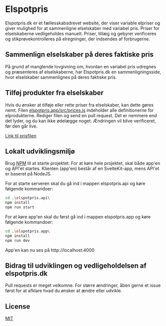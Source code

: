 # Elspotpris
Elspotpris.dk er et fællesskabsdrevet website, der viser variable elpriser og giver mulighed for at sammenligne elselskaber med variabel pris. 
Priser for elselskaberne vedligeholdes manuelt. 
Priser, tillæg og gebyrer verificeres og stikprøvekontrolleres på elregninger, der indsendes af forbrugerne.

## Sammenlign elselskaber på deres faktiske pris
På grund af manglende lovgivning om, hvordan en variabel pris udregnes og præsenteres af elselskaberne, har Elspotpris.dk en sammenligningsside, hvor elselskaber sammenlignes på deres faktiske pris.

## Tilføj produkter fra elselskaber
Hvis du ønsker at tilføje eller rette priser fra elselskaber, kan dette gøres nemt. Filen [elspotpris.app/src/prices.js](https://github.com/rndfm/elspotpris/blob/master/elspotpris.app/src/prices.js) indeholder alle definitionerne for elprodukterne. Rediger filen og send en pull request. Det er nemmere end det lyder, og du kan ikke ødelægge noget. Ændringen vil blive verificeret, før den går live.

[Link til prisfilen](https://github.com/rndfm/elspotpris/blob/master/elspotpris.app/src/prices.js)

## Lokalt udviklingsmiljø

Brug [NPM](https://www.npmjs.com/) til at starte projektet. For at køre hele projektet, skal både app'en og API'et startes. Klienten (app'en) består af en SvelteKit-app, mens API'et er baseret på NodeJS.

For at starte serveren skal du gå ind i mappen elspotpris.api og køre følgende kommandoer:

```bash
cd .\elspotpris.api\
npm install
npm run start
```

For at køre app'en skal du først gå ind i mappen elspotpris.app og køre følgende kommandoer:

```bash
cd .\elspotpris.app\
npm install
npm run dev
```

App'en kan nu ses på http://localhost:4000

## Bidrag til udviklingen og vedligeholdelsen af elspotpris.dk
Pull requests er meget velkomne. For større ændringer, åben gerne et issue først for at afklare hvad du ønsker at ændre eller udvikle.

## License
[MIT](https://choosealicense.com/licenses/mit/)